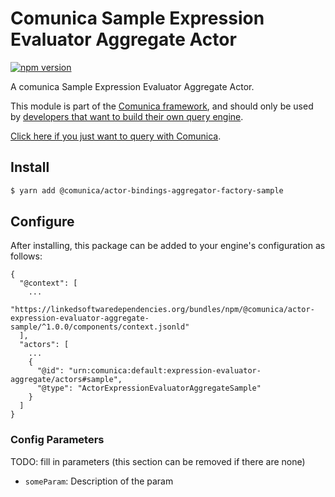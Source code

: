 # Comunica Sample Expression Evaluator Aggregate Actor

[![npm version](https://badge.fury.io/js/%40comunica%2Factor-expression-evaluator-aggregate-sample.svg)](https://www.npmjs.com/package/@comunica/actor-expression-evaluator-aggregate-sample)

A comunica Sample Expression Evaluator Aggregate Actor.

This module is part of the [Comunica framework](https://github.com/comunica/comunica),
and should only be used by [developers that want to build their own query engine](https://comunica.dev/docs/modify/).

[Click here if you just want to query with Comunica](https://comunica.dev/docs/query/).

## Install

```bash
$ yarn add @comunica/actor-bindings-aggregator-factory-sample
```

## Configure

After installing, this package can be added to your engine's configuration as follows:
```text
{
  "@context": [
    ...
    "https://linkedsoftwaredependencies.org/bundles/npm/@comunica/actor-expression-evaluator-aggregate-sample/^1.0.0/components/context.jsonld"  
  ],
  "actors": [
    ...
    {
      "@id": "urn:comunica:default:expression-evaluator-aggregate/actors#sample",
      "@type": "ActorExpressionEvaluatorAggregateSample"
    }
  ]
}
```

### Config Parameters

TODO: fill in parameters (this section can be removed if there are none)

* `someParam`: Description of the param
